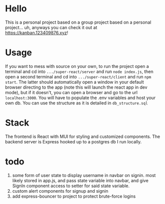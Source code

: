 # Hello
This is a personal project based on a group project based on a personal project... uh, anyways you can check it out at https://kanban.123409876.xyz!

# Usage
If you want to mess with source on your own, to run the project open a terminal and cd into `.../super-react/server` and run `node index.js`, then open a second terminal and cd into `.../super-react/client` and run `npm start`. The latter should automatically open a window in your default browser directing to the app (note this will launch the react app in dev mode), but if it doesn't, you can open a browser and go to the url `localhost:3000`. You will have to populate the .env variables and host your own db. You can use the structure as it is detailed in `db_structure.sql`

# Stack 
The frontend is React with MUI for styling and customized components. The backend server is Express hooked up to a postgres db I run locally. 

# todo
1. some form of user state to display username in navbar on signin. 
    most likely stored in app.js, and pass state variable into navbar,
    and give SignIn component access to setter for said state variable.
2. custom alert components for signup and signin
3. add express-bouncer to project to protect brute-force logins
